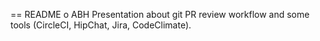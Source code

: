 == README
o
ABH Presentation about git PR review workflow and some tools (CircleCI, HipChat, Jira, CodeClimate).
